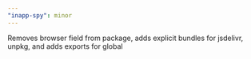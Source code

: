 ```yaml
---
"inapp-spy": minor
---
```


Removes browser field from package, adds explicit bundles for jsdelivr, unpkg, and adds exports for global

